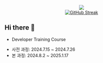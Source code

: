 <div align="center">
   <img src="https://capsule-render.vercel.app/api?type=waving&height=300&color=gradient&text=min">
</div>

<div align="center">
  <a href="https://git.io/streak-stats">
    <img src="https://streak-stats.demolab.com?user=min7385&theme=vue&locale=ko&date_format=%5BY.%5Dn.j&mode=weekly" alt="GitHub Streak" />
  </a>
</div>


## Hi there 👋
* Developer Training Course
 - 사전 과정: 2024.7.15 ~ 2024.7.26
 - 본 과정: 2024.8.2 ~ 2025.1.17
